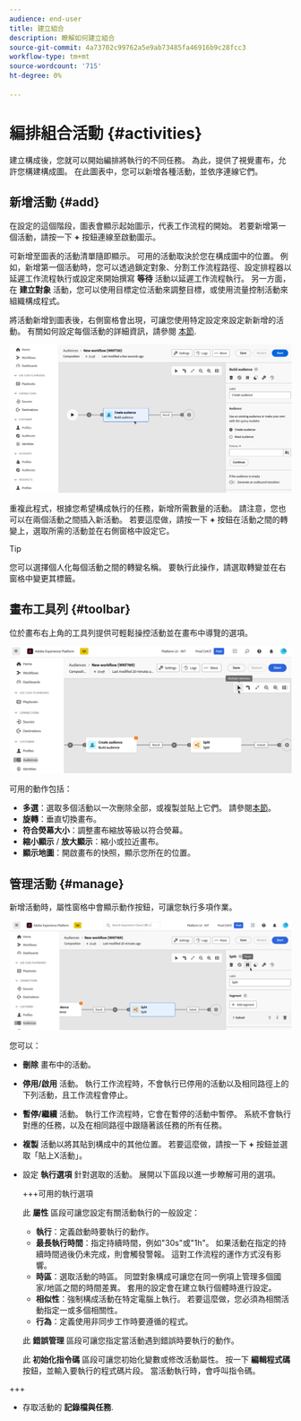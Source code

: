 ```yaml
---
audience: end-user
title: 建立組合
description: 瞭解如何建立組合
source-git-commit: 4a73702c99762a5e9ab73485fa46916b9c28fcc3
workflow-type: tm+mt
source-wordcount: '715'
ht-degree: 0%

---
```



# 編排組合活動 {#activities}

建立構成後，您就可以開始編排將執行的不同任務。 為此，提供了視覺畫布，允許您構建構成圖。 在此圖表中，您可以新增各種活動，並依序連線它們。

## 新增活動 {#add}

在設定的這個階段，圖表會顯示起始圖示，代表工作流程的開始。 若要新增第一個活動，請按一下 **+** 按鈕連線至啟動圖示。

可新增至圖表的活動清單隨即顯示。 可用的活動取決於您在構成圖中的位置。 例如，新增第一個活動時，您可以透過鎖定對象、分割工作流程路徑、設定排程器以延遲工作流程執行或設定來開始撰寫 **等待** 活動以延遲工作流程執行。 另一方面，在 **建立對象** 活動，您可以使用目標定位活動來調整目標，或使用流量控制活動來組織構成程式。

將活動新增到圖表後，右側窗格會出現，可讓您使用特定設定來設定新新增的活動。 有關如何設定每個活動的詳細資訊，請參閱 [本節](activities/about-activities.md).

![](assets/composition-create-add.png)

重複此程式，根據您希望構成執行的任務，新增所需數量的活動。 請注意，您也可以在兩個活動之間插入新活動。 若要這麼做，請按一下 **+** 按鈕在活動之間的轉變上，選取所需的活動並在右側窗格中設定它。

>[!TIP]
>
>您可以選擇個人化每個活動之間的轉變名稱。 要執行此操作，請選取轉變並在右窗格中變更其標籤。

## 畫布工具列 {#toolbar}

位於畫布右上角的工具列提供可輕鬆操控活動並在畫布中導覽的選項。

![](assets/canvas-toolbar.png)

可用的動作包括：

* **多選**：選取多個活動以一次刪除全部，或複製並貼上它們。 請參閱[本節](#copy)。
* **旋轉**：垂直切換畫布。
* **符合熒幕大小**：調整畫布縮放等級以符合熒幕。
* **縮小顯示** / **放大顯示**：縮小或拉近畫布。
* **顯示地圖**：開啟畫布的快照，顯示您所在的位置。

## 管理活動 {#manage}

新增活動時，屬性窗格中會顯示動作按鈕，可讓您執行多項作業。

![](assets/activity-actions.png)

您可以：

* **刪除** 畫布中的活動。
* **停用/啟用** 活動。 執行工作流程時，不會執行已停用的活動以及相同路徑上的下列活動，且工作流程會停止。
* **暫停/繼續** 活動。 執行工作流程時，它會在暫停的活動中暫停。 系統不會執行對應的任務，以及在相同路徑中跟隨著該任務的所有任務。
* **複製** 活動以將其貼到構成中的其他位置。 若要這麼做，請按一下 **+** 按鈕並選取「貼上X活動」。 <!-- cannot copy multiple activities ? cannot paste in another composition?-->
* 設定 **執行選項** 針對選取的活動。 展開以下區段以進一步瞭解可用的選項。

  +++可用的執行選項

  此 **屬性** 區段可讓您設定有關活動執行的一般設定：

   * **執行**：定義啟動時要執行的動作。
   * **最長執行時間**：指定持續時間，例如&quot;30s&quot;或&quot;1h&quot;。 如果活動在指定的持續時間過後仍未完成，則會觸發警報。 這對工作流程的運作方式沒有影響。
   * **時區**：選取活動的時區。 同盟對象構成可讓您在同一例項上管理多個國家/地區之間的時間差異。 套用的設定會在建立執行個體時進行設定。
   * **相似性**：強制構成活動在特定電腦上執行。 若要這麼做，您必須為相關活動指定一或多個相關性。
   * **行為**：定義使用非同步工作時要遵循的程式。

  此 **錯誤管理** 區段可讓您指定當活動遇到錯誤時要執行的動作。

  此 **初始化指令碼** 區段可讓您初始化變數或修改活動屬性。 按一下 **編輯程式碼** 按鈕，並輸入要執行的程式碼片段。 當活動執行時，會呼叫指令碼。

+++

* 存取活動的 **記錄檔與任務**.
